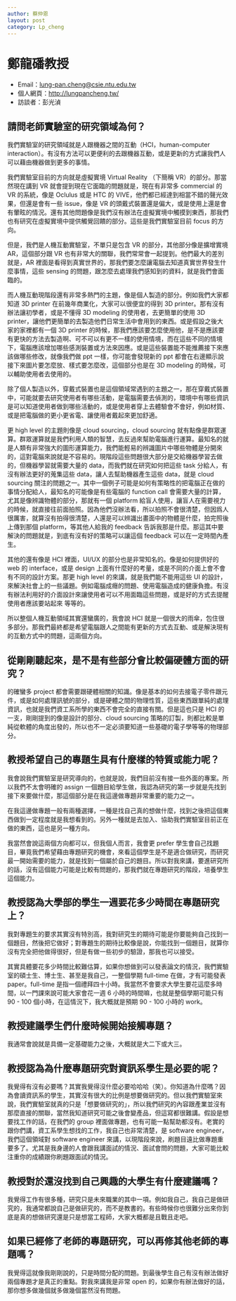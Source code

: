 ```yaml
---
author: 蔡仲恩
layout: post
category: Lp_cheng
---
```

#  鄭龍磻教授

- Email：lung-pan.cheng@csie.ntu.edu.tw
- 個人網頁：<http://lungpancheng.tw/>
- 訪談者：彭光湞

## 請問老師實驗室的研究領域為何？
我們實驗室的研究領域就是人跟機器之間的互動（HCI，human-computer interaction）。有沒有方法可以更便利的去跟機器互動，或是更新的方式讓我們人可以藉由機器做到更多的事情。

我們實驗室目前的方向就是虛擬實境 Virtual Reality （下簡稱 VR）的部分。那當然現在講到 VR 就會提到現在它面臨的問題就是，現在有非常多 commercial 的 VR 的系統，像是 Oclulus 或是 HTC 的 VIVE，他們都已經達到相當不錯的聲光效果，但還是會有一些 issue，像是 VR 的頭戴式裝置還是偏大，或是使用上還是會有暈眩的情況。還有其他問題像是我們沒有辦法在虛擬實境中觸摸到東西，那我們也有研究在虛擬實境中提供觸覺回饋的部分。這些是我們實驗室目前 focus 的方向。

但是，我們是人機互動實驗室，不單只是包含 VR 的部分，其他部分像是擴增實境 AR，這個部分跟 VR 也有非常大的關聯，我們常常會一起提到。他們最大的差別就是，AR 裡面是看得到真實世界的，那我們要怎麼讓電腦去知道真實世界發生什麼事情，這些 sensing 的問題，跟怎麼去處理我們感知到的資料，就是我們會面臨的。

而人機互動現階段還有非常多熱門的主題，像是個人製造的部分。例如我們大家都知道 3D printer 在前幾年商業化，大家可以很便宜的得到 3D printer。那有沒有辦法讓初學者，或是不懂得 3D modeling 的使用者，去更簡單的使用 3D printer，讓他們更簡單的去製造他們日常生活中會用到的東西。或是假設之後大家的家裡都有一個 3D printer 的時候，那我們應該要怎麼使用他，是不是應該要有更快的方法去製造啊、可不可以有更不一樣的使用情境，而在這些不同的情境下，電腦應該增加哪些感測裝置或方法來因應。或是這些裝置能不能推薦接下來應該做哪些修改，就像我們做 ppt 一樣，你可能會發現新的 ppt 都會在右邊顯示說接下來圖片要怎麼放、樣式要怎麼改，這個部分也是在 3D modeling 的時候，可以輔助使用者去使用的。

除了個人製造以外，穿戴式裝置也是這個領域常遇到的主題之一，那在穿戴式裝置中，可能就要去研究使用者有哪些活動，是電腦需要去偵測的，環境中有哪些資訊是可以知道使用者做到哪些活動的，或是使用者穿上去體驗會不會好，例如材質、或是把電腦做的更小更省電、讓使用者戴起來更加舒適。

更 high level 的主題則像是 cloud sourcing，cloud sourcing 就有點像是群眾運算。群眾運算就是我們利用人類的智慧，去反過來幫助電腦進行運算。最知名的就是人類有非常強大的圖形運算能力，我們能輕易的辨識圖片中哪些物體是分開來的，這對電腦來說就是不容易的。現階段這些問題很大部分是交給機器學習去做的，但機器學習就需要大量的 data，而我們就在研究如何把這些 task 分給人，有沒有辦法更好的蒐集這些 data，讓人去幫助機器產生這些 data，就是 cloud sourcing 關注的問題之一。其中一個例子可能是如何有策略性的把電腦正在做的事情分配給人，最知名的可能像是有些電腦的 function call 會需要大量的計算，尤其是像辨識物體的部分，那就有一個 platform 給盲人使用，讓盲人在需要視力的時候，就直接往前面拍照。因為他們沒辦法看，所以拍照不會很清楚，但因爲人很厲害，就算沒有拍得很清楚，人還是可以辨識出畫面中的物體是什麼，拍完照後上傳到那個 platform，等其他人給我的 feedback 告訴我那是什麼。那這其中要解決的問題就是，到底有沒有好的策略可以讓這個 feedback 可以在一定時間內產生。

其他的還有像是 HCI 裡面，UI/UX 的部分也是非常知名的。像是如何提供好的 web 的 interface，或是 design 上面有什麼好的考量，或是不同的介面上會不會有不同的設計方案。那更 high level 的來講，就是我們能不能用這些 UI 的設計，來解決社會上的一些議題。例如電腦成癮的問題、使用電腦造成的健康負擔。有沒有辦法利用好的介面設計來讓使用者可以不用面臨這些問題，或是好的方式去提醒使用者應該要站起來 等等的。

所以整個人機互動領域其實還蠻廣的，我會說 HCI 就是一個很大的雨傘，包住很多部分。那我們最終都是希望電腦跟人之間能有更新的方式去互動、或是解決現有的互動方式中的問題，這兩個方向。

## 從剛剛聽起來，是不是有些部分會比較偏硬體方面的研究？
的確蠻多 project 都會需要跟硬體相關的知識。像是基本的如何去接電子零件跟元件，或是如何處理訊號的部分，或是硬體之間的物理性質，這些東西跟單純的處理資訊，也就是我們資工系所學的東西不會完全的直接有關。但是這也只是 HCI 的一支，剛剛提到的像是設計的部分、cloud sourcing 策略的訂製，則都比較是單純從軟體的角度出發的，所以也不一定必須要知道一些基礎的電子學等等的物理部分。

## 教授希望自己的專題生具有什麼樣的特質或能力呢？
我會說我們實驗室是研究導向的，也就是說，我們目前沒有接一些外面的專案。所以我們不太會明確的 assign 一個題目給學生做，我認為研究的第一步就是先找到接下來要做什麼，那這個部分是在我這邊做專題非常重要的能力之一。

在我這邊做專題一般有兩種選擇，一種是找自己真的想做什麼，找到之後把這個東西做到一定程度就是我想看到的。另外一種就是去加入、協助我們實驗室目前正在做的東西，這也是另一種方向。

我當然會說這兩個方向都可以，但我個人而言，我會更 prefer 學生會自己找題目，畢竟我們希望藉由專題研究的機會，來看這個學生是不是適合做研究，而研究最一開始需要的能力，就是找到一個屬於自己的題目。所以對我來講，要進研究所的話，沒有這個能力可能是比較有問題的，那我們就在專題研究的階段，培養學生這個能力。

## 教授認為大學部的學生一週要花多少時間在專題研究上？
我對專題生的要求其實沒有特別高，我對研究生的期待可能是你要能夠自己找到一個題目，然後把它做好；對專題生的期待比較像是說，你能找到一個題目，就算你沒有完全把他做得很好，但是有做一些初步的驗證，那我也可以接受。

其實具體要花多少時間比較難估算，如果你想做到可以發表論文的情況，我們實驗室的碩士生、博士生、甚至是我自己，一整個學期 full-time 在做，才有可能發表 paper。full-time 是指一個禮拜四十小時。我當然不會要求大學生要花這麼多時間，以一門課來說可能大家會花一週 6 小時的時間嘛，也就是整個學期可能只有 90 - 100 個小時，在這情況下，我大概就是預期 90 - 100 小時的 work。

## 教授建議學生們什麼時候開始接觸專題？
我通常會說就是具備一定基礎能力之後，大概就是大二下或大三。

## 教授認為為什麼專題研究對資訊系學生是必要的呢？
我覺得有沒有必要嗎？其實我覺得沒什麼必要哈哈哈（笑）。你知道為什麼嗎？因為會讀資訊系的學生，其實沒有很大的比例是想要做研究的。但以我們實驗室來說，我們實驗室就真的只是「想要做研究的」，所以我們研究的內容跟產業並沒有那麼直接的關聯，當然我知道研究可能之後會變產品，但這寫都很難講。假設是想要找工作的話，在我們的 group 裡面做專題，也有可能一點幫助都沒有。老實的跟你們講，資工系學生想找的工作，我自己也非常清楚，是 software engineer，我們這個領域對 software engineer 來講，以現階段來說，刷題目遠比做專題重要多了。尤其是我身邊的人會跟我講面試的情況、面試會問的問題，大家可能比較注重你的成績跟你刷題跟面試的情況。

## 教授對於還沒找到自己興趣的大學生有什麼建議嗎？
我覺得工作有很多種，研究只是未來職業的其中一項。例如我自己，我自己是做研究的，我通常都說自己是做研究的，而不是教書的。有些時候你也很難分出來你到底是真的想做研究還是只是想當工程師，大家大概都是且戰且走吧。

## 如果已經修了老師的專題研究，可以再修其他老師的專題嗎？
我覺得這就像我剛剛說的，只是時間分配的問題。到最後學生自己有沒有辦法做好兩個專題才是真正的重點。對我來講我是非常 open 的，如果你有辦法做好的話，那你想多做幾個就多做幾個當然沒有問題。


